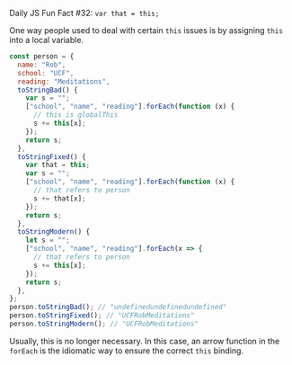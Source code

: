 Daily JS Fun Fact #32: `var that = this;`

One way people used to deal with certain `this` issues is by assigning `this` into a local variable.

```js
const person = {
  name: "Rob",
  school: "UCF",
  reading: "Meditations",
  toStringBad() {
    var s = "";
    ["school", "name", "reading"].forEach(function (x) {
      // this is globalThis
      s += this[x];
    });
    return s;
  },
  toStringFixed() {
    var that = this;
    var s = "";
    ["school", "name", "reading"].forEach(function (x) {
      // that refers to person
      s += that[x];
    });
    return s;
  },
  toStringModern() {
    let s = "";
    ["school", "name", "reading"].forEach(x => {
      // that refers to person
      s += this[x];
    });
    return s;
  },
};
person.toStringBad(); // "undefinedundefinedundefined"
person.toStringFixed(); // "UCFRobMeditations"
person.toStringModern(); // "UCFRobMeditations"
```

Usually, this is no longer necessary. In this case, an arrow function in the `forEach` is the idiomatic way to ensure the correct `this` binding.
